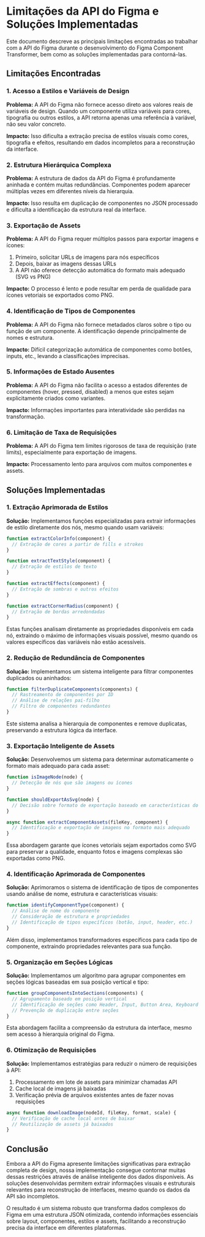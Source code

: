 # Limitações da API do Figma e Soluções Implementadas

Este documento descreve as principais limitações encontradas ao trabalhar com a API do Figma durante o desenvolvimento do Figma Component Transformer, bem como as soluções implementadas para contorná-las.

## Limitações Encontradas

### 1. Acesso a Estilos e Variáveis de Design

**Problema:** A API do Figma não fornece acesso direto aos valores reais de variáveis de design. Quando um componente utiliza variáveis para cores, tipografia ou outros estilos, a API retorna apenas uma referência à variável, não seu valor concreto.

**Impacto:** Isso dificulta a extração precisa de estilos visuais como cores, tipografia e efeitos, resultando em dados incompletos para a reconstrução da interface.

### 2. Estrutura Hierárquica Complexa

**Problema:** A estrutura de dados da API do Figma é profundamente aninhada e contém muitas redundâncias. Componentes podem aparecer múltiplas vezes em diferentes níveis da hierarquia.

**Impacto:** Isso resulta em duplicação de componentes no JSON processado e dificulta a identificação da estrutura real da interface.

### 3. Exportação de Assets

**Problema:** A API do Figma requer múltiplos passos para exportar imagens e ícones:
1. Primeiro, solicitar URLs de imagens para nós específicos
2. Depois, baixar as imagens dessas URLs
3. A API não oferece detecção automática do formato mais adequado (SVG vs PNG)

**Impacto:** O processo é lento e pode resultar em perda de qualidade para ícones vetoriais se exportados como PNG.

### 4. Identificação de Tipos de Componentes

**Problema:** A API do Figma não fornece metadados claros sobre o tipo ou função de um componente. A identificação depende principalmente de nomes e estrutura.

**Impacto:** Difícil categorização automática de componentes como botões, inputs, etc., levando a classificações imprecisas.

### 5. Informações de Estado Ausentes

**Problema:** A API do Figma não facilita o acesso a estados diferentes de componentes (hover, pressed, disabled) a menos que estes sejam explicitamente criados como variantes.

**Impacto:** Informações importantes para interatividade são perdidas na transformação.

### 6. Limitação de Taxa de Requisições

**Problema:** A API do Figma tem limites rigorosos de taxa de requisição (rate limits), especialmente para exportação de imagens.

**Impacto:** Processamento lento para arquivos com muitos componentes e assets.

## Soluções Implementadas

### 1. Extração Aprimorada de Estilos

**Solução:** Implementamos funções especializadas para extrair informações de estilo diretamente dos nós, mesmo quando usam variáveis:

```javascript
function extractColorInfo(component) {
  // Extração de cores a partir de fills e strokes
}

function extractTextStyle(component) {
  // Extração de estilos de texto
}

function extractEffects(component) {
  // Extração de sombras e outros efeitos
}

function extractCornerRadius(component) {
  // Extração de bordas arredondadas
}
```

Estas funções analisam diretamente as propriedades disponíveis em cada nó, extraindo o máximo de informações visuais possível, mesmo quando os valores específicos das variáveis não estão acessíveis.

### 2. Redução de Redundância de Componentes

**Solução:** Implementamos um sistema inteligente para filtrar componentes duplicados ou aninhados:

```javascript
function filterDuplicateComponents(components) {
  // Rastreamento de componentes por ID
  // Análise de relações pai-filho
  // Filtro de componentes redundantes
}
```

Este sistema analisa a hierarquia de componentes e remove duplicatas, preservando a estrutura lógica da interface.

### 3. Exportação Inteligente de Assets

**Solução:** Desenvolvemos um sistema para determinar automaticamente o formato mais adequado para cada asset:

```javascript
function isImageNode(node) {
  // Detecção de nós que são imagens ou ícones
}

function shouldExportAsSvg(node) {
  // Decisão sobre formato de exportação baseado em características do nó
}

async function extractComponentAssets(fileKey, component) {
  // Identificação e exportação de imagens no formato mais adequado
}
```

Essa abordagem garante que ícones vetoriais sejam exportados como SVG para preservar a qualidade, enquanto fotos e imagens complexas são exportadas como PNG.

### 4. Identificação Aprimorada de Componentes

**Solução:** Aprimoramos o sistema de identificação de tipos de componentes usando análise de nome, estrutura e características visuais:

```javascript
function identifyComponentType(component) {
  // Análise de nome do componente
  // Consideração de estrutura e propriedades
  // Identificação de tipos específicos (botão, input, header, etc.)
}
```

Além disso, implementamos transformadores específicos para cada tipo de componente, extraindo propriedades relevantes para sua função.

### 5. Organização em Seções Lógicas

**Solução:** Implementamos um algoritmo para agrupar componentes em seções lógicas baseadas em sua posição vertical e tipo:

```javascript
function groupComponentsIntoSections(components) {
  // Agrupamento baseado em posição vertical
  // Identificação de seções como Header, Input, Button Area, Keyboard
  // Prevenção de duplicação entre seções
}
```

Esta abordagem facilita a compreensão da estrutura da interface, mesmo sem acesso à hierarquia original do Figma.

### 6. Otimização de Requisições

**Solução:** Implementamos estratégias para reduzir o número de requisições à API:

1. Processamento em lote de assets para minimizar chamadas API
2. Cache local de imagens já baixadas
3. Verificação prévia de arquivos existentes antes de fazer novas requisições

```javascript
async function downloadImage(nodeId, fileKey, format, scale) {
  // Verificação de cache local antes de baixar
  // Reutilização de assets já baixados
}
```

## Conclusão

Embora a API do Figma apresente limitações significativas para extração completa de design, nossa implementação consegue contornar muitas dessas restrições através de análise inteligente dos dados disponíveis. As soluções desenvolvidas permitem extrair informações visuais e estruturais relevantes para reconstrução de interfaces, mesmo quando os dados da API são incompletos.

O resultado é um sistema robusto que transforma dados complexos do Figma em uma estrutura JSON otimizada, contendo informações essenciais sobre layout, componentes, estilos e assets, facilitando a reconstrução precisa da interface em diferentes plataformas. 